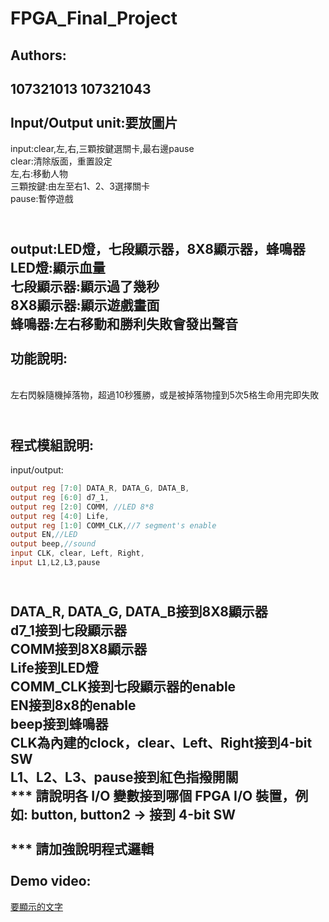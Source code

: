 FPGA_Final_Project
==================

Authors:<br>
-------------
107321013 107321043<br>
<br>Input/Output unit:要放圖片<br>
---------------------
input:clear,左,右,三顆按鍵選關卡,最右邊pause<br>
clear:清除版面，重置設定<br>
左,右:移動人物<br>
三顆按鍵:由左至右1、2、3選擇關卡<br>
pause:暫停遊戲<br>

<br>output:LED燈，七段顯示器，8X8顯示器，蜂鳴器<br>
LED燈:顯示血量<br>
七段顯示器:顯示過了幾秒<br>
8X8顯示器:顯示遊戲畫面<br>
蜂鳴器:左右移動和勝利失敗會發出聲音<br>
<br>功能說明:<br>
-----------
<br>左右閃躲隨機掉落物，超過10秒獲勝，或是被掉落物撞到5次5格生命用完即失敗<br>

<br>程式模組說明:<br>
------------
input/output:
```verilog
output reg [7:0] DATA_R, DATA_G, DATA_B,
output reg [6:0] d7_1, 
output reg [2:0] COMM, //LED 8*8
output reg [4:0] Life,
output reg [1:0] COMM_CLK,//7 segment's enable
output EN,//LED
output beep,//sound
input CLK, clear, Left, Right,
input L1,L2,L3,pause
```
<br>DATA_R, DATA_G, DATA_B接到8X8顯示器<br>
d7_1接到七段顯示器<br>
COMM接到8X8顯示器<br>
Life接到LED燈<br>
COMM_CLK接到七段顯示器的enable<br>
EN接到8x8的enable<br>
beep接到蜂鳴器<br>
CLK為內建的clock，clear、Left、Right接到4-bit SW<br>
L1、L2、L3、pause接到紅色指撥開關<br>
*** 請說明各 I/O 變數接到哪個 FPGA I/O 裝置，例如: button, button2 -> 接到 4-bit SW<br><br>
*** 請加強說明程式邏輯<br>
<br>Demo video:<br>
----------------
[  要顯示的文字 ](  鏈接的地址 )<br>
